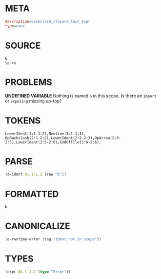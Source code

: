 # META
~~~ini
description=backslash_closure_last_expr
type=expr
~~~
# SOURCE
~~~roc
b
\e->s
~~~
# PROBLEMS
**UNDEFINED VARIABLE**
Nothing is named `b` in this scope.
Is there an `import` or `exposing` missing up-top?

# TOKENS
~~~zig
LowerIdent(1:1-1:2),Newline(1:1-1:1),
OpBackslash(2:1-2:2),LowerIdent(2:2-2:3),OpArrow(2:3-2:5),LowerIdent(2:5-2:6),EndOfFile(2:6-2:6),
~~~
# PARSE
~~~clojure
(e-ident @1.1-1.2 (raw "b"))
~~~
# FORMATTED
~~~roc
b
~~~
# CANONICALIZE
~~~clojure
(e-runtime-error (tag "ident_not_in_scope"))
~~~
# TYPES
~~~clojure
(expr @1.1-1.2 (type "Error"))
~~~
